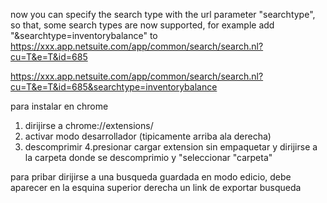 now you can specify the search type with the url parameter "searchtype", so that, some search types are now supported, for example add "&searchtype=inventorybalance" to
https://xxx.app.netsuite.com/app/common/search/search.nl?cu=T&e=T&id=685


https://xxx.app.netsuite.com/app/common/search/search.nl?cu=T&e=T&id=685&searchtype=inventorybalance

para instalar en chrome
1. dirijirse a
chrome://extensions/
2. activar modo desarrollador
(tipicamente arriba ala derecha)
3. descomprimir
4.presionar cargar extension sin empaquetar y dirijirse a la carpeta donde se descomprimio y "seleccionar "carpeta"

para pribar dirijirse a una busqueda guardada en modo edicio, debe aparecer en la esquina superior derecha un link de exportar busqueda
